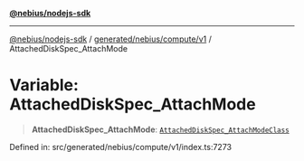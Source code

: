[**@nebius/nodejs-sdk**](../../../../../README.md)

***

[@nebius/nodejs-sdk](../../../../../README.md) / [generated/nebius/compute/v1](../README.md) / AttachedDiskSpec\_AttachMode

# Variable: AttachedDiskSpec\_AttachMode

> **AttachedDiskSpec\_AttachMode**: [`AttachedDiskSpec_AttachModeClass`](../type-aliases/AttachedDiskSpec_AttachModeClass.md)

Defined in: src/generated/nebius/compute/v1/index.ts:7273
